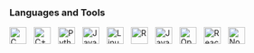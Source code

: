 ### Languages and Tools

<img align="left" alt="C" width="30px" style="padding-right:10px;" src="https://github.com/artHub-j/artHub-j/assets/92806890/6e0eb6ab-3712-40eb-bbaf-d55827f833a1" />
<img align="left" alt="C++" width="30px" style="padding-right:10px;" src="https://github.com/artHub-j/artHub-j/assets/92806890/1daa5242-a6b3-4f8c-9e6d-82172aa649c0" />
<img align="left" alt="Python" width="30px" style="padding-right:10px;" src="https://github.com/artHub-j/artHub-j/assets/92806890/54975118-4b46-4a0b-90d3-1d1f97163753" />
<img align="left" alt="Java" width="30px" style="padding-right:10px;" src="https://cdn.jsdelivr.net/gh/devicons/devicon/icons/java/java-original.svg"/>
<img align="left" alt="Linux" width="30px" style="padding-right:10px;" src="https://github.com/artHub-j/artHub-j/assets/92806890/91ea3120-cfa0-49f6-9184-4ce90fc67c48" />
<img align="left" alt="R" width="30px" style="padding-right:10px;" src="https://github.com/artHub-j/artHub-j/assets/92806890/72277cf3-5c56-409b-b2f6-b0cecdb8054b" />
<img align="left" alt="JavaScript" width="30px" style="padding-right:10px;" src="https://cdn.jsdelivr.net/gh/devicons/devicon/icons/javascript/javascript-plain.svg" />
<img align="left" alt="OpenGL" width="30px" style="padding-right:10px;" src="https://github.com/artHub-j/artHub-j/assets/92806890/bb0129af-ee1b-40f0-baef-3b53be97aa78" />
<img align="left" alt="React" width="30px" style="padding-right:10px;" src="https://cdn.jsdelivr.net/gh/devicons/devicon/icons/react/react-original.svg" />
<img align="left" alt="NodeJS" width="30px" style="padding-right:10px;" src="https://cdn.jsdelivr.net/gh/devicons/devicon/icons/nodejs/nodejs-original.svg" />
<br />

#






